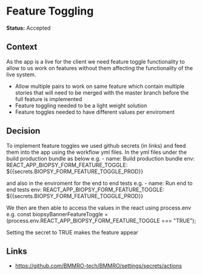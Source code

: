 # Feature Toggling

**Status:** Accepted

## Context

As the app is a live for the client we need feature toggle functionality to allow to us work on features without them affecting the functionality of the live system.
- Allow multiple pairs to work on same feature which contain multiple stories that will need to be merged with the master branch before the full feature is implemented
- Feature toggling needed to be a light weight solution
- Feature toggles needed to have different values per enviroment

## Decision

To implement feature toggles we used github secrets (in links) and feed them into the app using the workflow yml files.
In the yml files under the build production bundle as below
    e.g.
    - name: Build production bundle
            env:
            REACT_APP_BIOPSY_FORM_FEATURE_TOGGLE: ${{secrets.BIOPSY_FORM_FEATURE_TOGGLE_PROD}}

and also in the enviroment for the end to end tests
    e.g.
    - name: Run end to end tests
            env:
            REACT_APP_BIOPSY_FORM_FEATURE_TOGGLE: ${{secrets.BIOPSY_FORM_FEATURE_TOGGLE_PROD}}

We then are then able to access the values in the react using process.env
    e.g.
    const biopsyBannerFeatureToggle = (process.env.REACT_APP_BIOPSY_FORM_FEATURE_TOGGLE === "TRUE");

Setting the secret to TRUE makes the feature appear


## Links

- https://github.com/BMMRO-tech/BMMRO/settings/secrets/actions
